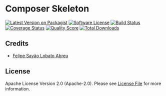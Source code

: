 # Composer Skeleton

[![Latest Version on Packagist][ico-version]][link-packagist]
[![Software License][ico-license]](LICENSE)
[![Build Status][ico-travis]][link-travis]
[![Coverage Status][ico-scrutinizer]][link-scrutinizer]
[![Quality Score][ico-code-quality]][link-code-quality]
[![Total Downloads][ico-downloads]][link-downloads]

## Credits

- [Felipe Sayão Lobato Abreu][link-author]

## License

Apache License Version 2.0 (Apache-2.0). Please see [License File](LICENSE.md) for more information.

[ico-version]: https://img.shields.io/packagist/v/coisa/composer-skeleton.svg?style=flat-square
[ico-license]: https://img.shields.io/packagist/l/coisa/composer-skeleton.svg?style=flat-square
[ico-travis]: https://img.shields.io/travis/coisa/composer-skeleton/master.svg?style=flat-square
[ico-scrutinizer]: https://img.shields.io/scrutinizer/coverage/g/coisa/composer-skeleton.svg?style=flat-square
[ico-code-quality]: https://img.shields.io/scrutinizer/g/coisa/composer-skeleton.svg?style=flat-square
[ico-downloads]: https://img.shields.io/packagist/dt/coisa/composer-skeleton.svg?style=flat-square

[link-packagist]: https://packagist.org/packages/coisa/composer-skeleton
[link-travis]: https://travis-ci.org/coisa/composer-skeleton
[link-scrutinizer]: https://scrutinizer-ci.com/g/coisa/composer-skeleton/code-structure
[link-code-quality]: https://scrutinizer-ci.com/g/coisa/composer-skeleton
[link-downloads]: https://packagist.org/packages/coisa/composer-skeleton
[link-author]: https://github.com/coisa
